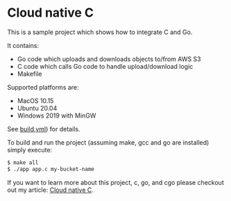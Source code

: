 # Cloud native C

This is a sample project which shows how to integrate C and Go.

It contains:

- Go code which uploads and downloads objects to/from AWS S3
- C code which calls Go code to handle upload/download logic
- Makefile

Supported platforms are:

- MacOS 10.15
- Ubuntu 20.04
- Windows 2019 with MinGW

See [build.yml](.github/workflows/build.yml)) for details.

To build and run the project (assuming make, gcc and go are installed) simply execute:

```sh
$ make all
$ ./app app.c my-bucket-name
```

If you want to learn more about this project, c, go, and cgo please checkout out my article: [Cloud native C](https://dev.to/lukaszbudnik/cloud-native-c-48m).
